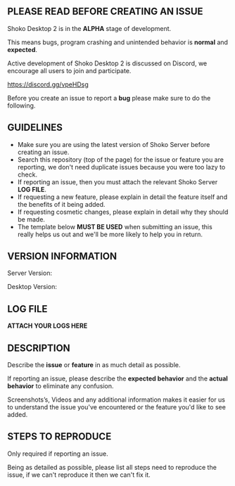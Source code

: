 ## PLEASE READ BEFORE CREATING AN ISSUE

Shoko Desktop 2  is  in the **ALPHA** stage of development.

This means bugs, program crashing and unintended behavior is **normal** and **expected**.

Active development of Shoko Desktop 2 is discussed on Discord, we encourage all users to join and participate.

https://discord.gg/vpeHDsg

Before you create an issue to report a **bug** please make sure to do the following.


## GUIDELINES

- Make sure you are using the latest version of Shoko Server before creating an issue.
- Search this repository (top of the page) for the issue or feature you are reporting, we don't need duplicate issues because you were too lazy to check.
- If reporting an issue, then you must attach the relevant Shoko Server **LOG FILE**.
- If requesting a new feature, please explain in detail the feature itself and the benefits of it being added.
- If requesting cosmetic changes, please explain in detail why they should be made.
- The template below **MUST BE USED** when submitting an issue, this really helps us out and we'll be more likely to help you in return.

## VERSION INFORMATION

Server Version:

Desktop Version:

## LOG FILE

**ATTACH YOUR LOGS HERE**

## DESCRIPTION

Describe the **issue** or **feature** in as much detail as possible.

If reporting an issue, please describe the **expected behavior** and the **actual behavior** to eliminate any confusion.

Screenshots’s, Videos and any additional information makes it easier for us to understand the issue you've encountered or the feature you'd like to see added.

## STEPS TO REPRODUCE

Only required if reporting an issue.

Being as detailed as possible, please list all steps need to reproduce the issue, if we can't reproduce it then we can't fix it.
